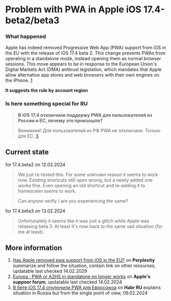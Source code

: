 # Problem with PWA in Apple iOS 17.4-beta2/beta3

### What happened

Apple has indeed removed Progressive Web App (PWA) support from iOS in the EU with the release of iOS 17.4 beta 2. This change prevents PWAs from operating in a standalone mode, instead opening them as normal browser sessions. This move appears to be in response to the European Union's Digital Markets Act (DMA) antitrust legislation, which mandates that Apple allow alternative app stores and web browsers with their own engines on the iPhone. [1](https://www.perplexity.ai/search/6a34e8f6-362a-45de-9c8b-3fc09fb2ea42)

**It suggests the rule by account region**

### Is here something special for RU

> **В iOS 17.4 отключили поддержу PWA для пользователей из России и ЕС, почему это произошло?**
> 
> Внимание! Для пользователей из РФ PWA не отключали. Только для EC.  [3](https://habr.com/ru/news/792578/)

## Current state

for 17.4.beta2 on 12.02.2024
>We just re-tested this. For some unknown reason it seems to work now. Existing shortcuts still open wrong, but a newly added one works fine. Even opening an old shortcut and re-adding it to homesceen seems to work.
>
>Can anyone verify / are you experiencing the same?

for 17.4.beta3 on 13.02.2024
> Unfortunately it seems like it was just a glitch while Apple was releasing beta 3. At least it's now back to the same sad situation (for me at least).

## More information

1. [Has Apple removed pwa support from iOS in the EU?](https://www.perplexity.ai/search/6a34e8f6-362a-45de-9c8b-3fc09fb2ea42) on **Perplexity** summarize and follow the situation, contain link on other resourses, updatable last checked 14.02.2029
2. [Europa : PWA or A2HS in standalone no longer works](https://forums.developer.apple.com/forums/thread/745414) on **Apple's suppoer forum**, updatable last checked 14.02.2024
3. [В бете iOS 17.4 отключили PWA для Евросоюза](https://habr.com/ru/news/792578/) on **Habr RU** explains situation in Russia but from the single point of view, 09.02.2024
